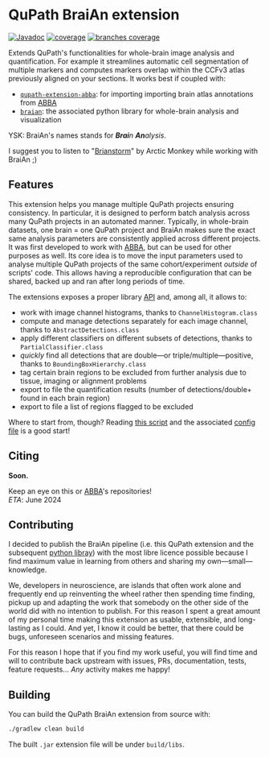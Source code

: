 <!--
SPDX-FileCopyrightText: 2024 Carlo Castoldi <carlo.castoldi@outlook.com>

SPDX-License-Identifier: CC0-1.0
-->
# QuPath BraiAn extension
[![Javadoc](https://img.shields.io/badge/JavaDoc-Online-green)](https://carlocastoldi.github.io/qupath-extension-braian/docs/)
[![coverage](https://img.shields.io/endpoint?url=https://raw.githubusercontent.com/carlocastoldi/qupath-extension-braian/badges/.github/badges/jacoco.json)](https://carlocastoldi.github.io/qupath-extension-braian/coverage/)
[![branches coverage](https://img.shields.io/endpoint?url=https://raw.githubusercontent.com/carlocastoldi/qupath-extension-braian/badges/.github/badges/branches.json)](https://carlocastoldi.github.io/qupath-extension-braian/coverage/)

Extends QuPath's functionalities for whole-brain image analysis and quantification. For example it streamlines automatic cell segmentation of multiple markers and computes markers overlap within the CCFv3 atlas previously aligned on your sections. 
It works best if coupled with:
* [`qupath-extension-abba`](https://github.com/biop/qupath-extension-abba): for importing importing brain atlas annotations from [ABBA](https://go.epfl.ch/abba)
* [`braian`](https://codeberg.org/SilvaLab/BraiAn): the associated python library for whole-brain analysis and visualization

YSK: BraiAn's names stands for _**Brai**n **An**alysis_.

I suggest you to listen to "[Brianstorm](https://en.wikipedia.org/wiki/Brianstorm)" by Arctic Monkey while working with BraiAn ;)


## Features

This extension helps you manage multiple QuPath projects ensuring consistency. In particular, it is designed to perform batch analysis across many QuPath projects in an automated manner. Typically, in whole-brain datasets, one brain = one QuPath project and BraiAn makes sure the exact same analysis parameters are consistently applied across different projects.
It was first developed to work with [ABBA](https://go.epfl.ch/abba), but can be used for other purposes as well.
Its core idea is to move the input parameters used to analyse multiple QuPath projects of the same cohort/experiment _outside_ of scripts' code. This allows having a reproducible configuration that can be shared, backed up and ran after long periods of time.

The extensions exposes a proper library [API](https://carlocastoldi.github.io/qupath-extension-braian/docs/) and, among all, it allows to:
- work with image channel histograms, thanks to `ChannelHistogram.class`
- compute and manage detections separately for each image channel, thanks to `AbstractDetections.class`
- apply different classifiers on different subsets of detections, thanks to `PartialClassifier.class`
- _quickly_ find all detections that are double—or triple/multiple—positive, thanks to `BoundingBoxHierarchy.class`
- tag certain brain regions to be excluded from further analysis due to tissue, imaging or alignment problems
- export to file the quantification results (number of detections/double+ found in each brain region)
- export to file a list of regions flagged to be excluded

Where to start from, though? Reading [this script](https://github.com/carlocastoldi/qupath-extension-braian/blob/master/src/main/resources/scripts/compute_classify_overlap_export_exclude_detections.groovy) and the associated [config file](https://github.com/carlocastoldi/qupath-extension-braian/blob/master/BraiAn.yml) is a good start!

## Citing

**Soon.**

Keep an eye on this or [ABBA](https://github.com/biop/qupath-extension-abba)'s repositories!\
_ETA_: June 2024

## Contributing

I decided to publish the BraiAn pipeline (i.e. this QuPath extension and the subsequent [python libray](https://codeberg.org/SilvaLab/BraiAn)) with the most libre licence possible because I find maximum value in learning from others
and sharing my own—small—knowledge.

We, developers in neuroscience, are islands that often work alone and frequently end up reinventing the wheel rather 
then spending time finding, pickup up and adapting the work that somebody on the other side of the world did with no
intention to publish. For this reason I spent a great amount of my personal time making this extension as
usable, extensible, and long-lasting as I could. And yet, I know it could be better, that there could be bugs,
unforeseen scenarios and missing features.

For this reason I hope that if you find my work useful, you will find time and will to contribute back upstream with
issues, PRs, documentation, tests, feature requests... _Any_ activity makes me happy!

## Building

You can build the QuPath BraiAn extension from source with:

```bash
./gradlew clean build
```

The built `.jar` extension file will be under `build/libs`.
